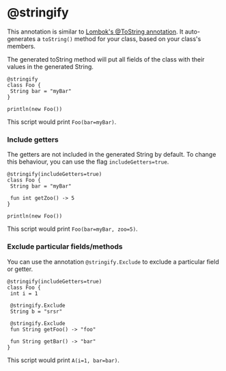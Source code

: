 # @stringify

This annotation is similar to [Lombok's @ToString annotation](https://projectlombok.org/features/ToString).
It auto-generates a `toString()` method for your class, based on your class's members.

The generated toString method will put all fields of the class with their values in the generated String.

```marcel
@stringify
class Foo {
 String bar = "myBar"
}

println(new Foo())
```

This script would print `Foo(bar=myBar)`. 

### Include getters
The getters are not included in the generated String by default. To change this behaviour, you can use the flag `includeGetters=true`.

```marcel
@stringify(includeGetters=true)
class Foo {
 String bar = "myBar"
 
 fun int getZoo() -> 5 
}

println(new Foo())
```

This script would print `Foo(bar=myBar, zoo=5)`. 

### Exclude particular fields/methods
You can use the annotation `@stringify.Exclude` to exclude a particular field or getter.

```marcel
@stringify(includeGetters=true)
class Foo {
 int i = 1

 @stringify.Exclude
 String b = "srsr"

 @stringify.Exclude
 fun String getFoo() -> "foo"

 fun String getBar() -> "bar"
}
```

This script would print `A(i=1, bar=bar)`. 
